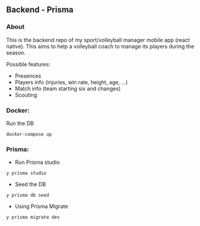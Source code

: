 ## Backend - Prisma

### About
This is the backend repo of my sport/volleyball manager mobile app (react native). This aims to help a volleyball coach to manage its players during the season.

Possible features:
- Presences
- Players info (injuries, win rate, height, age, ...)
- Match info (team starting six and changes)
- Scouting

### Docker:
Run the DB
```shell
docker-compose up
```

### Prisma:
- Run Prisma studio
```shell
y prisma studio
```
- Seed the DB
```shell
y prisma db seed
```
- Using Prisma Migrate 
```shell
y prisma migrate dev
```
